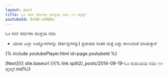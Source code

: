 ```yaml
---
layout: post
title: ಓಂ ಸರ್ವ ಕರ್ಮಣಾ ಮುಕ್ತಯ ನಮಃ ೧೧ ಟೈಮ್ಸ್
youtubeId: 9s5H-zGRDbc
---
```

 
 
 ಓಂ ಸರ್ವ ಕರ್ಮಣಾ ಮುಕ್ತಯ ನಮಃ  
 
 -  ಯಾರು ಎಲ್ಲಾ ಉದ್ಯೋಗಗಳನ್ನು (ಕರ್ತವ್ಯಗಳನ್ನು) ಪ್ರವಾಹದ ನಂತರ ಮತ್ತೆ ಎದ್ದು ಕಾಣುವಂತೆ ಮಾಡುತ್ತಾರೆ 
 
  
 
  
 
 
 
 
 
 


{% include youtubePlayer.html id=page.youtubeId %}
 
[Next]({{ site.baseurl }}{% link  split2/_posts/2014-09-19-ಓಂ ಸುಮುಖಯ ನಮಃ ೧೧ ಟೈಮ್ಸ್.md%})
 
